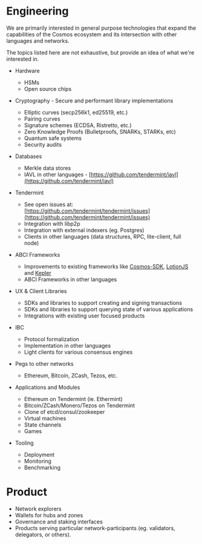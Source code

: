 # Engineering

We are primarily interested in general purpose technologies that expand the
capabilities of the Cosmos ecosystem and its intersection with other languages and networks.

The topics listed here are not exhaustive, but provide an idea of what we're interested in.


- Hardware
    - HSMs
    - Open source chips

- Cryptography - Secure and performant library implementations
    - Elliptic curves (secp256k1, ed25519, etc.)
    - Pairing curves
    - Signature schemes (ECDSA, Ristretto, etc.)
    - Zero Knowledge Proofs (Bulletproofs, SNARKs, STARKs, etc)
    - Quantum safe systems
    - Security audits

- Databases
    - Merkle data stores
    - IAVL in other languages - [https://github.com/tendermint/iavl](https://github.com/tendermint/iavl)

- Tendermint
    - See open issues at: [https://github.com/tendermint/tendermint/issues](https://github.com/tendermint/tendermint/issues)
     - Integration with libp2p
     - Integration with external indexers (eg. Postgres)
     - Clients in other languages (data structures, RPC, lite-client, full node)

- ABCI Frameworks
    - Improvements to existing frameworks like [Cosmos-SDK](https://github.com/cosmos/cosmos-sdk), [LotionJS](https://github.com/nomic-io/lotion) and [Kepler](https://github.com/f-o-a-m/kepler)
    - ABCI Frameworks in other languages 
    
- UX & Client Libraries
    - SDKs and libraries to support creating and signing transactions
    - SDKs and libraries to support querying state of various applications
    - Integrations with existing user focused products

- IBC
    - Protocol formalization
    - Implementation in other languages
    - Light clients for various consensus engines

- Pegs to other networks
    - Ethereum, Bitcoin, ZCash, Tezos, etc.

- Applications and Modules
    - Ethereum on Tendermint (ie. Ethermint)
    - Bitcoin/ZCash/Monero/Tezos on Tendermint
    - Clone of etcd/consul/zookeeper
    - Virtual machines
    - State channels
    - Games

- Tooling
    - Deployment
    - Monitoring
    - Benchmarking

# Product

- Network explorers
- Wallets for hubs and zones
- Governance and staking interfaces
- Products serving particular network-participants (eg. validators, delegators, or others).
